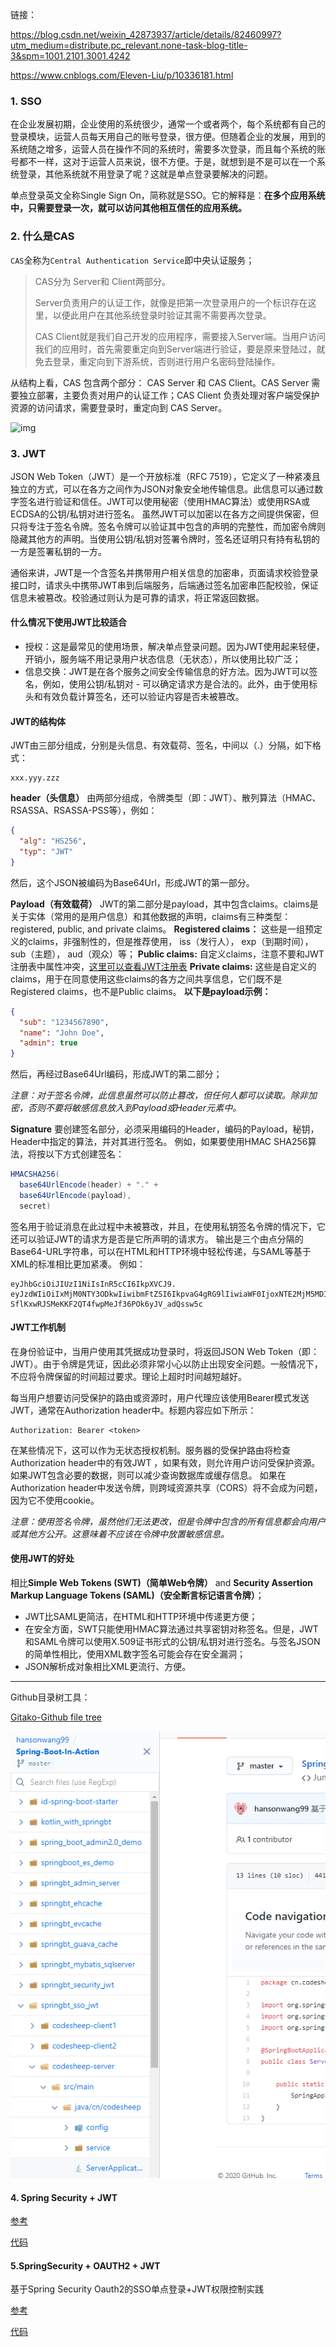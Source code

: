 链接：

https://blog.csdn.net/weixin_42873937/article/details/82460997?utm_medium=distribute.pc_relevant.none-task-blog-title-3&spm=1001.2101.3001.4242

https://www.cnblogs.com/Eleven-Liu/p/10336181.html



### 1. SSO

在企业发展初期，企业使用的系统很少，通常一个或者两个，每个系统都有自己的登录模块，运营人员每天用自己的账号登录，很方便。但随着企业的发展，用到的系统随之增多，运营人员在操作不同的系统时，需要多次登录，而且每个系统的账号都不一样，这对于运营人员来说，很不方便。于是，就想到是不是可以在一个系统登录，其他系统就不用登录了呢？这就是单点登录要解决的问题。

单点登录英文全称Single Sign On，简称就是SSO。它的解释是：**在多个应用系统中，只需要登录一次，就可以访问其他相互信任的应用系统。**



### 2. 什么是CAS

`CAS`全称为`Central Authentication Service`即中央认证服务；

> CAS分为 Server和 Client两部分。
>
> Server负责用户的认证工作，就像是把第一次登录用户的一个标识存在这里，以便此用户在其他系统登录时验证其需不需要再次登录。
>
> CAS Client就是我们自己开发的应用程序，需要接入Server端。当用户访问我们的应用时，首先需要重定向到Server端进行验证，要是原来登陆过，就免去登录，重定向到下游系统，否则进行用户名密码登陆操作。

从结构上看，CAS 包含两个部分： CAS Server 和 CAS Client。CAS Server 需要独立部署，主要负责对用户的认证工作；CAS Client 负责处理对客户端受保护资源的访问请求，需要登录时，重定向到 CAS Server。

![img](https://img-blog.csdn.net/20161019102701266)

### 3. JWT

JSON Web Token（JWT）是一个开放标准（RFC 7519），它定义了一种紧凑且独立的方式，可以在各方之间作为JSON对象安全地传输信息。此信息可以通过数字签名进行验证和信任。JWT可以使用秘密（使用HMAC算法）或使用RSA或ECDSA的公钥/私钥对进行签名。
虽然JWT可以加密以在各方之间提供保密，但只将专注于签名令牌。签名令牌可以验证其中包含的声明的完整性，而加密令牌则隐藏其他方的声明。当使用公钥/私钥对签署令牌时，签名还证明只有持有私钥的一方是签署私钥的一方。

通俗来讲，JWT是一个含签名并携带用户相关信息的加密串，页面请求校验登录接口时，请求头中携带JWT串到后端服务，后端通过签名加密串匹配校验，保证信息未被篡改。校验通过则认为是可靠的请求，将正常返回数据。

#### 什么情况下使用JWT比较适合

- 授权：这是最常见的使用场景，解决单点登录问题。因为JWT使用起来轻便，开销小，服务端不用记录用户状态信息（无状态），所以使用比较广泛；
- 信息交换：JWT是在各个服务之间安全传输信息的好方法。因为JWT可以签名，例如，使用公钥/私钥对 - 可以确定请求方是合法的。此外，由于使用标头和有效负载计算签名，还可以验证内容是否未被篡改。

#### JWT的结构体

JWT由三部分组成，分别是头信息、有效载荷、签名，中间以（.）分隔，如下格式：

```
xxx.yyy.zzz
```

**header（头信息）**
由两部分组成，令牌类型（即：JWT）、散列算法（HMAC、RSASSA、RSASSA-PSS等），例如：

```json
{
  "alg": "HS256",
  "typ": "JWT"
}
```

然后，这个JSON被编码为Base64Url，形成JWT的第一部分。

**Payload（有效载荷）**
JWT的第二部分是payload，其中包含claims。claims是关于实体（常用的是用户信息）和其他数据的声明，claims有三种类型： registered, public, and private claims。
**Registered claims：** 这些是一组预定义的claims，非强制性的，但是推荐使用， iss（发行人）， exp（到期时间）， sub（主题）， aud（观众）等；
**Public claims:** 自定义claims，注意不要和JWT注册表中属性冲突，[这里可以查看JWT注册表](https://www.iana.org/assignments/jwt/jwt.xhtml)
**Private claims:** 这些是自定义的claims，用于在同意使用这些claims的各方之间共享信息，它们既不是Registered claims，也不是Public claims。
**以下是payload示例：**

```json
{
  "sub": "1234567890",
  "name": "John Doe",
  "admin": true
}
```

然后，再经过Base64Url编码，形成JWT的第二部分；

*注意：对于签名令牌，此信息虽然可以防止篡改，但任何人都可以读取。除非加密，否则不要将敏感信息放入到Payload或Header元素中。*

**Signature**
要创建签名部分，必须采用编码的Header，编码的Payload，秘钥，Header中指定的算法，并对其进行签名。
例如，如果要使用HMAC SHA256算法，将按以下方式创建签名：

```java
HMACSHA256(
  base64UrlEncode(header) + "." +
  base64UrlEncode(payload),
  secret)
```

签名用于验证消息在此过程中未被篡改，并且，在使用私钥签名令牌的情况下，它还可以验证JWT的请求方是否是它所声明的请求方。
输出是三个由点分隔的Base64-URL字符串，可以在HTML和HTTP环境中轻松传递，与SAML等基于XML的标准相比更加紧凑。
例如：

```
eyJhbGciOiJIUzI1NiIsInR5cCI6IkpXVCJ9.
eyJzdWIiOiIxMjM0NTY3ODkwIiwibmFtZSI6IkpvaG4gRG9lIiwiaWF0IjoxNTE2MjM5MDIyfQ.
SflKxwRJSMeKKF2QT4fwpMeJf36POk6yJV_adQssw5c
```

#### JWT工作机制

在身份验证中，当用户使用其凭据成功登录时，将返回JSON Web Token（即：JWT）。由于令牌是凭证，因此必须非常小心以防止出现安全问题。一般情况下，不应将令牌保留的时间超过要求。理论上超时时间越短越好。

每当用户想要访问受保护的路由或资源时，用户代理应该使用Bearer模式发送JWT，通常在Authorization header中。标题内容应如下所示：

```
Authorization: Bearer <token>
```

在某些情况下，这可以作为无状态授权机制。服务器的受保护路由将检查Authorization header中的有效JWT ，如果有效，则允许用户访问受保护资源。如果JWT包含必要的数据，则可以减少查询数据库或缓存信息。
如果在Authorization header中发送令牌，则跨域资源共享（CORS）将不会成为问题，因为它不使用cookie。

*注意：使用签名令牌，虽然他们无法更改，但是令牌中包含的所有信息都会向用户或其他方公开。这意味着不应该在令牌中放置敏感信息。*

#### 使用JWT的好处

相比**Simple Web Tokens (SWT)（简单Web令牌）** and **Security Assertion Markup Language Tokens (SAML)（安全断言标记语言令牌）**；

- JWT比SAML更简洁，在HTML和HTTP环境中传递更方便；
- 在安全方面，SWT只能使用HMAC算法通过共享密钥对称签名。但是，JWT和SAML令牌可以使用X.509证书形式的公钥/私钥对进行签名。与签名JSON的简单性相比，使用XML数字签名可能会存在安全漏洞；
- JSON解析成对象相比XML更流行、方便。

***

Github目录树工具：

[Gitako-Github file tree](https://github.com/EnixCoda/Gitako)

![image](images/github目录树工具.png)

#### 4. Spring Security + JWT

[参考](https://www.codesheep.cn/2019/03/14/security-jwt-hibernate/)

[代码](https://github.com/hansonwang99/Spring-Boot-In-Action/tree/master/springbt_security_jwt)

#### 5.SpringSecurity + OAUTH2 + JWT

基于Spring Security Oauth2的SSO单点登录+JWT权限控制实践

[参考](https://www.codesheep.cn/2019/05/07/springbt-sso-jwt/)

[代码](https://github.com/hansonwang99/Spring-Boot-In-Action/tree/master/springbt_sso_jwt)


